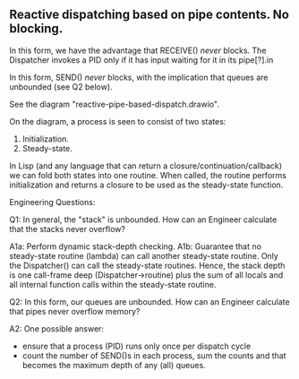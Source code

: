 Reactive dispatching based on pipe contents.  No blocking.
-------------------------------------------

In this form, we have the advantage that RECEIVE() *never* blocks.  The Dispatcher invokes a PID
only if it has input waiting for it in its pipe[?].in

In this form, SEND() *never* blocks, with the implication that queues are unbounded (see Q2 below).

See the diagram "reactive-pipe-based-dispatch.drawio".

On the diagram, a process is seen to consist of two states:

1. Initialization.
2. Steady-state.

In Lisp (and any language that can return a closure/continuation/callback) we can fold both states into one routine.
When called, the routine performs initialization and returns a closure to be used as the steady-state function.



Engineering Questions:


Q1: In general, the "stack" is unbounded.  How can an Engineer calculate that the stacks never overflow?

A1a: Perform dynamic stack-depth checking.
A1b: Guarantee that no steady-state routine (lambda) can call another steady-state routine.  Only the Dispatcher() can 
    call the steady-state routines.  Hence, the stack depth is one call-frame deep (Dispatcher->routine) plus the sum of
    all locals and all internal function calls within the steady-state routine.  


Q2: In this form, our queues are unbounded. How can an Engineer calculate that pipes never overflow memory?

A2: One possible answer:
- ensure that a process (PID) runs only once per dispatch cycle
- count the number of SEND()s in each process, sum the counts and that becomes the maximum depth of any (all) queues.
